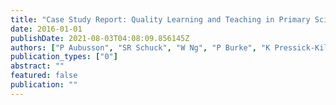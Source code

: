 ```yaml
---
title: "Case Study Report: Quality Learning and Teaching in Primary Science and Technology"
date: 2016-01-01
publishDate: 2021-08-03T04:08:09.856145Z
authors: ["P Aubusson", "SR Schuck", "W Ng", "P Burke", "K Pressick-Kilborn", "T Palmer"]
publication_types: ["0"]
abstract: ""
featured: false
publication: ""
---
```


